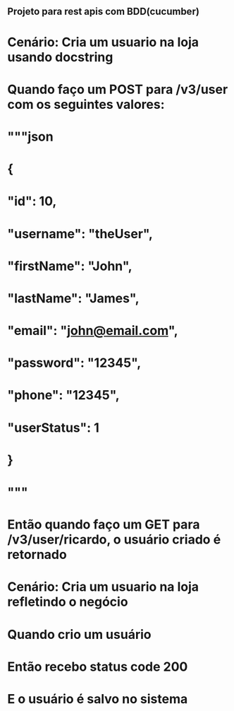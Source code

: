 ## Projeto para rest apis com BDD(cucumber)




#  Cenário: Cria um usuario na loja usando docstring
#    Quando faço um POST para /v3/user com os seguintes valores:
#        """json
#        {
#          "id": 10,
#          "username": "theUser",
#          "firstName": "John",
#          "lastName": "James",
#          "email": "john@email.com",
#          "password": "12345",
#          "phone": "12345",
#          "userStatus": 1
#        }
#        """
#    Então quando faço um GET para /v3/user/ricardo, o usuário criado é retornado


#  Cenário: Cria um usuario na loja refletindo o negócio
#    Quando crio um usuário
#    Então recebo status code 200
#      E o usuário é salvo no sistema